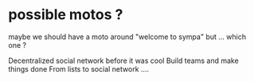 # possible motos ?

maybe we should have a moto around "welcome to sympa"
but ... which one ?

Decentralized social network before it was cool
Build teams and make things done
From lists to social network
....


